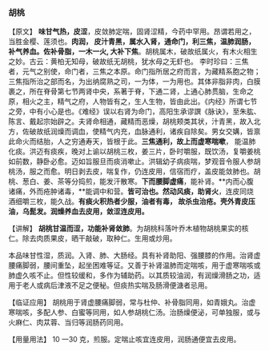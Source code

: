### 胡桃

【原文】   **味甘气热，皮涩**，皮敛肺定喘，固肾涩精，今药中罕用。昂谓若用之，当胜金樱、莲须也。**肉润， 皮汁青黑，属水入肾，通命门，利三焦，温肺润肠，补气养血。佐补骨脂，一木一火, 大补下焦**。胡桃属木，破故纸属火，有木火相生之妙。古云：黄柏无知母，破故纸无胡桃，犹水母之无虾也。 李时珍曰：三焦者，元气之别使，命门者，三焦之本原。命门指所居之府而言，为藏精系胞之物；三焦指所治之部而名，为出纳腐熟之司，一为体，一为用也。其体非脂非肉，白膜裹之，所在脊骨第七节两肾中央，系著于脊，下通二肾，上通心肺贯脑，生命之原，相火之主，精气之府，人物皆有之，生人生物，皆由此出。《内经》所谓七节之旁，中有小心是也。《难经》误以右肾为命门，高阳生承谬譔《脉诀》，至朱肱、陈言、戴起宗始辟之。夫肾命相通，藏精而恶燥，胡桃颊类其状，汁青黑，故入北方，佐破故纸润燥而调血，使精气内充，血脉通利，诸疾自除矣。男女交媾，皆禀此命火而结胎，人之穷通寿天，皆根于此。**三焦通利，故上而虚寒喘嗽**， 能温肺化痰。洪迈有痰疾，晚对上谕以胡桃三枚，姜三片，卧时嚼服，既饮汤，复嚼姜桃如前数，静卧必愈。迈如旨服旦而痰消嗽止。洪辑幼子病痰喘，梦观音令服人参胡桃汤，服之而愈。明日剥去皮，喘复作，仍连皮用，信宿而疗，盖皮能敛肺也。胡桃、葱白、姜、茶等分捣煎，能发汗散寒。**下而腰脚虚痛**，能补肾。**内而心腹诸痛，外而疮肿诸毒，**能调中和营。**皆可治也。然动风痰，助肾火**，连皮同烧酒细嚼三枚，能久战。**有痰火积热者少服，油者有毒， 故杀虫治疮。壳外青皮压油，乌髭发。润燥养血去皮用，敛涩连皮用。**

【讲解】    **胡桃甘温而涩，功能补肾敛肺**。为胡桃科落叶乔木植物胡桃果实的核仁。除去肉质果皮，晒干敲破，取种仁。生用或炒用。

本品味甘性湿，质润。入肾、肺、大肠经。具有补肾助阳、强腰膝的作用。治肾虚腰痛脚弱，腰间重坠，起坐困难等证。又善于补肾温肺而定喘咳，用于虚寒喘咳或肺虚久咳不止。但性较缓和，多作为辅助药。以其质较油润，有润燥滑肠之功，适用于老人或病后津液不足之便秘。但痰热实喘及肠滑便溏者忌用。

【临证应用】    胡桃用于肾虚腰痛脚弱，常与杜仲、补骨脂同用，如青娥丸。治虚寒喘咳，多配人参、白蜜等同用，如人参胡桃仁汤。治肠燥便泌，可单独服，或与火麻仁、肉苁蓉、当归等润肠药同用。

【用量用法】    10 一30 克，煎服。定喘止咳宜连皮用，润肠通便宜去皮用。
